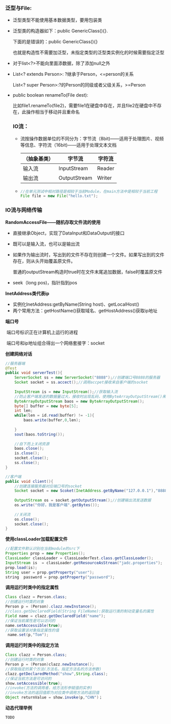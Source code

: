 ### 泛型与File:

- 泛型类型不能使用基本数据类型，要用包装类

- 泛型类的构造器如下：public GenericClass(){}.

  下面的是错误的：public GenericClass<E>(){}

  也就是构造性不需要加泛型，未指定类型的泛型类实例化的时候需要指定泛型

- 对于list<?>不能向里面添数据，除了添加null之外

- List<? extends Person>: ?继承于Person，<=person的关系

  List<? super Person>:?的Person的同级或者父级关系，>=Person

- public boolean renameTo(File dest):

  比如file1.renameTo(file2)，需要file1在硬盘中存在，并且file2在硬盘中不存在，此操作相当于移动并且重命名

  ### IO流：

  

  - 流按操作数据单位的不同分为：字节流（8bit)——适用于处理图片、视频等信息、字符流（16bit)——适用于处理文本文档
  
    | （抽象基类） | 字节流       | 字符流 |
    | ------------ | ------------ | ------ |
    | 输入流       | InputStream  | Reader |
    | 输出流       | OutputStream | Writer |
  
  - ```java
    //在单元测试中相对路径是相较于当前Module，在main方法中是相较于当前工程
    File file = new File("hello.txt");
    ```
  

### IO流与网络传输

**RandomAccessFile——随机存取文件流的使用**

- 直接继承Object，实现了DataInput和DataOutput的接口

- 既可以是输入流，也可以是输出流

- 如果作为输出流时，写出到的文件不存在则创建一个文件。如果写出到的文件存在，则从头开始覆盖原文件。

  普通的outputStream构造时true时在文件末尾追加数据，false时覆盖原文件

- seek（long pos)，指针指到pos

**InetAddress类代表ip**

- 实例化InetAddress:getByName(String host)、getLocalHost()
- 两个常用方法：getHostName()获取域名、getHostAddress()获取ip地址

**端口号**

​	端口号标识正在计算机上运行的进程

​	端口号和ip地址组合得出一个网络套接字：socket

**创建网络对话**

```java
//服务器端
@Test
public void serverTest(){
	ServerSocket ss = new ServerSocket("8888");//创建端口号8888的服务器
    Socket socket = ss.accect();//调用accpet接收来自客户端的socket
    
    InputStream is = new InputStream();//获取输入流
    //防止客户端发送的数据量过大，接收时出现乱码，使用ByteArrayOutputStream()来读取输入流中的数据
    ByteArrayOutputStream baos = new ByteArrayOutputStream();
    byte[] buffer = new byte[5];
    int len;
    while(len = id.read(buffer) != -1){
        baos.write(buffer,0,len);
       
    }
    sout(baos.toString());
    
    //自下而上关闭资源
    baos.close();
    is.close();
    socket.close();
    ss.close();
}

//客户端
public void client(){
    //创建连接服务器对应端口号的socket
    Socket socket = new Scoket(InetAddress.getByName("127.0.0.1"),"8888");
    
	OutputStream os = socket.getOutputStream();//创建输出流发送数据
    os.write("你好，我是客户端".getBytes());
    
    //关闭流
    os.close();
    socket.close();
}
```

**使用classLoader加载配置文件**

```java
//配置文件默认识别在当前module的src下
Properties prop = new Properties();
ClassLoader classLoader = ClassLoaderTest.class.getClassLoader();
InputStream is  = classLoader.getResourceAsStrean("jadc.properties");
prop.load(is);
String user = prop.getProperty("user");
string  password = prop.getProperty("password");

```
**调用运行时类中的指定属性**

```java
Class clazz = Person.class;
//创建运行时类的对象
Person p = (Person).clazz.newInstance();
//class.getDeclaredField(String FileName):获取运行类的制动变量名的属性
Field name = clazz.getDeclaredField("name");
//保证当前属性是可以访问的
name.setAccessible(true);
//获取设置该对象指定属性的值
 name.set(p,"Tom");  
```

**调用运行时类中的指定方法**

```java
Class clazz = Person.class;
//创建运行时类的对象
Person p = (Person)clazz.newInstance();
//获取指定的某个方法(方法名，指定方法名的方法参数)
clazz.getDeclaredMethod("show",String.class);
//保证当前方法是可访问的
show.setAccessible(true);
//invoke(方法的调用者，给方法形参赋值的实参)
//invoke方法的返回值即为对应类中调用方法的返回值
Object returnValue = show.invoke(p,"CHN")；
```

**动态代理举例**

```
TODO
